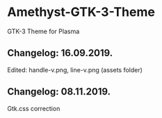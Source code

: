 # Amethyst-GTK-3-Theme
GTK-3 Theme for Plasma

Changelog: 16.09.2019.
---------------------

Edited: handle-v.png, line-v.png (assets folder)

Changelog: 08.11.2019.
---------------------

Gtk.css correction
